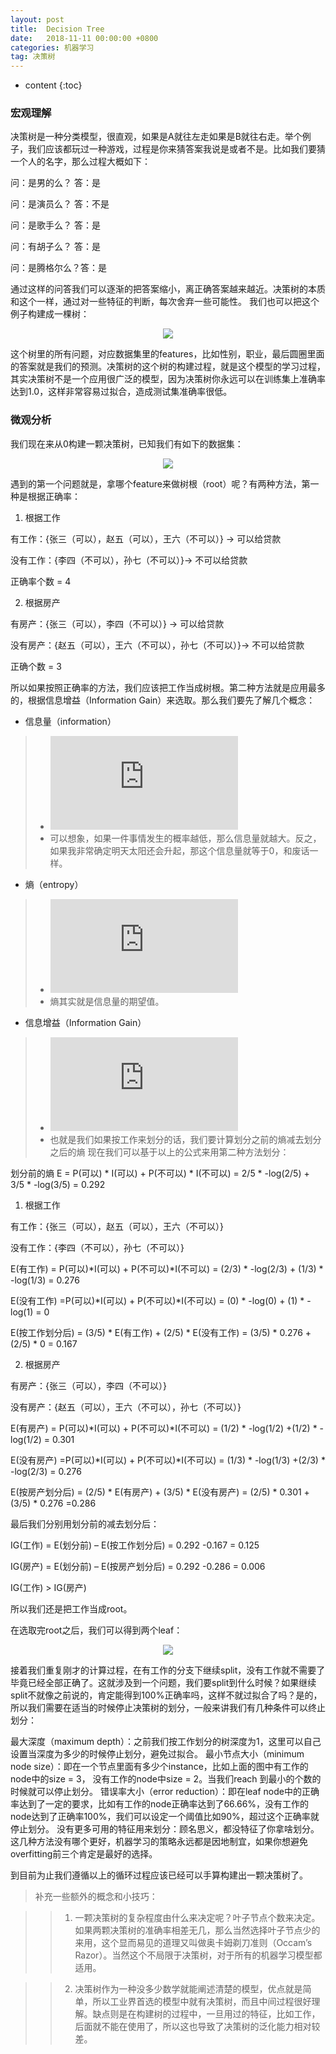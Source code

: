 ```yaml
---
layout: post
title:  Decision Tree
date:   2018-11-11 00:00:00 +0800
categories: 机器学习
tag: 决策树
---
```


* content
{:toc}


### 宏观理解
决策树是一种分类模型，很直观，如果是A就往左走如果是B就往右走。举个例子，我们应该都玩过一种游戏，过程是你来猜答案我说是或者不是。比如我们要猜一个人的名字，那么过程大概如下：

问：是男的么？   答：是

问：是演员么？ 答：不是

问：是歌手么？ 答：是

问：有胡子么？ 答：是

问：是腾格尔么？答：是

通过这样的问答我们可以逐渐的把答案缩小，离正确答案越来越近。决策树的本质和这个一样，通过对一些特征的判断，每次舍弃一些可能性。
我们也可以把这个例子构建成一棵树：

<p align="center"> 
  <img src="/imgs/decisiontree/1.png">
</p>

这个树里的所有问题，对应数据集里的features，比如性别，职业，最后圆圈里面的答案就是我们的预测。决策树的这个树的构建过程，就是这个模型的学习过程，其实决策树不是一个应用很广泛的模型，因为决策树你永远可以在训练集上准确率达到1.0，这样非常容易过拟合，造成测试集准确率很低。

### 微观分析
我们现在来从0构建一颗决策树，已知我们有如下的数据集：

 <p align="center"> 
  <img src="/imgs/decisiontree/2.png">
</p>

遇到的第一个问题就是，拿哪个feature来做树根（root）呢？有两种方法，第一种是根据正确率：

1. 根据工作

有工作：{张三（可以），赵五（可以），王六（不可以）} -> 可以给贷款

没有工作：{李四（不可以），孙七（不可以）}-> 不可以给贷款

正确率个数 = 4

2. 根据房产

有房产：{张三（可以），李四（不可以）} -> 可以给贷款

没有房产：{赵五（可以），王六（不可以），孙七（不可以）}-> 不可以给贷款

正确个数 = 3

所以如果按照正确率的方法，我们应该把工作当成树根。第二种方法就是应用最多的，根据信息增益（Information Gain）来选取。那么我们要先了解几个概念：

- 信息量（information）
> - ![](https://latex.codecogs.com/gif.latex?I%3D-log%28P%28x%29%29)
> - 可以想象，如果一件事情发生的概率越低，那么信息量就越大。反之，如果我非常确定明天太阳还会升起，那这个信息量就等于0，和废话一样。
- 熵（entropy）
> - ![](https://latex.codecogs.com/gif.latex?E%20%3D%20%5Csum_%7Bi%3D0%7D%5E%7Bn%7DP%28x_i%29%20*%20I)
> - 熵其实就是信息量的期望值。
- 信息增益（Information Gain）
> - ![](https://latex.codecogs.com/gif.latex?IG%20%3D%20E%28before%5C_split%29%20-%20E%28after%5C_split%29)
> - 也就是我们如果按工作来划分的话，我们要计算划分之前的熵减去划分之后的熵
现在我们可以基于以上的公式来用第二种方法划分：

划分前的熵 E = P(可以) * I(可以) + P(不可以) * I(不可以) = 2/5 * -log(2/5) + 3/5 * -log(3/5) = 0.292

1. 根据工作

有工作：{张三（可以），赵五（可以），王六（不可以）}

没有工作：{李四（不可以），孙七（不可以）}

E(有工作) = P(可以)*I(可以) + P(不可以)*I(不可以)  = (2/3) * -log(2/3) + (1/3) * -log(1/3) = 0.276

E(没有工作) =P(可以)*I(可以) + P(不可以)*I(不可以)  = (0) * -log(0) + (1) * -log(1) = 0

E(按工作划分后) = (3/5) * E(有工作) + (2/5) * E(没有工作) = (3/5) * 0.276 + (2/5) * 0 = 0.167

2. 根据房产

有房产：{张三（可以），李四（不可以）}

没有房产：{赵五（可以），王六（不可以），孙七（不可以）}

E(有房产) = P(可以)*I(可以) + P(不可以)*I(不可以)  = (1/2) * -log(1/2) +(1/2) * -log(1/2) = 0.301

E(没有房产) =P(可以)*I(可以) + P(不可以)*I(不可以)  = (1/3) * -log(1/3) +(2/3) * -log(2/3) = 0.276

E(按房产划分后) = (2/5) * E(有房产) + (3/5) * E(没有房产) = (2/5) * 0.301 + (3/5) * 0.276 =0.286

最后我们分别用划分前的减去划分后：

IG(工作) = E(划分前) – E(按工作划分后) =  0.292 -0.167 = 0.125

IG(房产) = E(划分前) – E(按房产划分后) = 0.292 -0.286 = 0.006

IG(工作) > IG(房产)

所以我们还是把工作当成root。

在选取完root之后，我们可以得到两个leaf：

 <p align="center"> 
  <img src="/imgs/decisiontree/3.png">
</p>

接着我们重复刚才的计算过程，在有工作的分支下继续split，没有工作就不需要了毕竟已经全部正确了。这就涉及到一个问题，我们要split到什么时候？如果继续split不就像之前说的，肯定能得到100%正确率吗，这样不就过拟合了吗？是的，所以我们需要在适当的时候停止决策树的划分，一般来讲我们有几种条件可以终止划分：

最大深度（maximum depth）：之前我们按工作划分的树深度为1，这里可以自己设置当深度为多少的时候停止划分，避免过拟合。
最小节点大小（minimum node size）：即在一个节点里面有多少个instance，比如上面的图中有工作的node中的size = 3， 没有工作的node中size = 2。当我们reach 到最小的个数的时候就可以停止划分。
错误率大小（error reduction）：即在leaf node中的正确率达到了一定的要求，比如有工作的node正确率达到了66.66%，没有工作的node达到了正确率100%，我们可以设定一个阈值比如90%，超过这个正确率就停止划分。
没有更多可用的特征用来划分：顾名思义，都没特征了你拿啥划分。
这几种方法没有哪个更好，机器学习的策略永远都是因地制宜，如果你想避免overfitting前三个肯定是最好的选择。

到目前为止我们遵循以上的循环过程应该已经可以手算构建出一颗决策树了。

> 补充一些额外的概念和小技巧：

>> 1. 一颗决策树的复杂程度由什么来决定呢？叶子节点个数来决定。如果两颗决策树的准确率相差无几，那么当然选择叶子节点少的来用，这个显而易见的道理又叫做奥卡姆剃刀准则（Occam’s Razor）。当然这个不局限于决策树，对于所有的机器学习模型都适用。

>> 2. 决策树作为一种没多少数学就能阐述清楚的模型，优点就是简单，所以工业界首选的模型中就有决策树，而且中间过程很好理解。缺点则是在构建树的过程中，一旦用过的特征，比如工作，后面就不能在使用了，所以这也导致了决策树的泛化能力相对较差。
